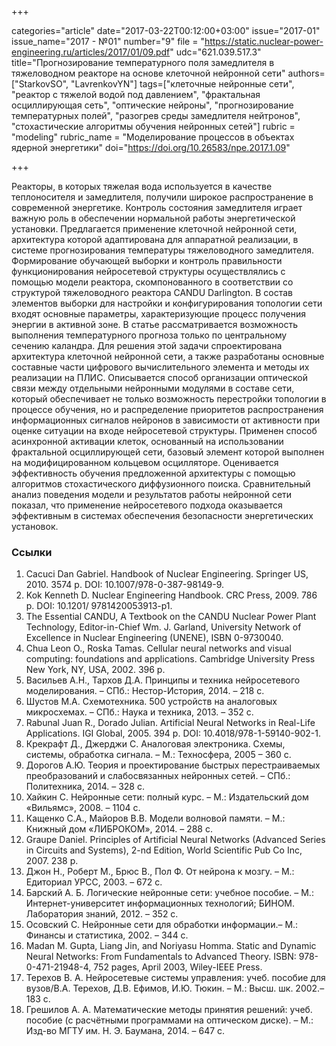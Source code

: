 +++

categories="article"
date="2017-03-22T00:12:00+03:00"
issue="2017-01"
issue_name="2017 - №01"
number="9"
file = "https://static.nuclear-power-engineering.ru/articles/2017/01/09.pdf"
udc="621.039.517.3"
title="Прогнозирование температурного поля замедлителя в тяжеловодном реакторе на основе клеточной нейронной сети"
authors=["StarkovSO", "LavrenkovYN"]
tags=["клеточные нейронные сети", "реактор с тяжелой водой под давлением", "фрактальная осциллирующая сеть", "оптические нейроны", "прогнозирование температурных полей", "разогрев среды замедлителя нейтронов", "стохастические алгоритмы обучения нейронных сетей"]
rubric = "modeling"
rubric_name = "Моделирование процессов в объектах ядерной энергетики"
doi="https://doi.org/10.26583/npe.2017.1.09"

+++

Реакторы, в которых тяжелая вода используется в качестве теплоносителя и замедлителя, получили широкое распространение в современной энергетике. Контроль состояния замедлителя играет важную роль в обеспечении нормальной работы энергетической установки. Предлагается применение клеточной нейронной сети, архитектура которой адаптирована для аппаратной реализации, в системе прогнозирования температуры тяжеловодного замедлителя. Формирование обучающей выборки и контроль правильности функционирования нейросетевой структуры осуществлялись с помощью модели реактора, скомпонованного в соответствии со структурой тяжеловодного реактора CANDU Darlington. В состав элементов выборки для настройки и конфигурирования топологии сети входят основные параметры, характеризующие процесс получения энергии в активной зоне. В статье рассматривается возможность выполнения температурного прогноза только по центральному сечению каландра. Для решения этой задачи спроектирована архитектура клеточной нейронной сети, а также разработаны основные составные части цифрового вычислительного элемента и методы их реализации на ПЛИС. Описывается способ организации оптической связи между отдельными нейронными модулями в составе сети, который обеспечивает не только возможность перестройки топологии в процессе обучения, но и распределение приоритетов распространения информационных сигналов нейронов в зависимости от активности при оценке ситуации на входе нейросетевой структуры. Применен способ асинхронной активации клеток, основанный на использовании фрактальной осциллирующей сети, базовый элемент которой выполнен на модифицированном кольцевом осцилляторе. Оценивается эффективность обучения предложенной архитектуры с помощью алгоритмов стохастического диффузионного поиска. Сравнительный анализ поведения модели и результатов работы нейронной сети показал, что применение нейросетевого подхода оказывается эффективным в системах обеспечения безопасности энергетических установок.

### Ссылки

1. Cacuci Dan Gabriel. Handbook of Nuclear Engineering. Springer US, 2010. 3574 p. DOI: 10.1007/978-0-387-98149-9.
2. Kok Kenneth D. Nuclear Engineering Handbook. CRC Press, 2009. 786 p. DOI: 10.1201/ 9781420053913-p1.
3. The Essential CANDU, A Textbook on the CANDU Nuclear Power Plant Technology, Editor-in-Chief Wm. J. Garland, University Network of Excellence in Nuclear Engineering (UNENE), ISBN 0-9730040.
4. Chua Leon O., Roska Tamas. Cellular neural networks and visual computing: foundations and applications. Cambridge University Press New York, NY, USA, 2002. 396 p.
5. Васильев А.Н., Тархов Д.А. Принципы и техника нейросетевого моделирования. – СПб.: Нестор-История, 2014. – 218 с.
6. Шустов М.А. Схемотехника. 500 устройств на аналоговых микросхемах. – СПб.: Наука и техника, 2013. – 352 с.
7. Rabunal Juan R., Dorado Julian. Artificial Neural Networks in Real-Life Applications. IGI Global, 2005. 394 p. DOI: 10.4018/978-1-59140-902-1.
8. Крекрафт Д., Джерджи С. Аналоговая электроника. Схемы, системы, обработка сигнала. – М.: Техносфера, 2005 – 360 с.
9. Дорогов А.Ю. Теория и проектирование быстрых перестраиваемых преобразований и слабосвязанных нейронных сетей. – СПб.: Политехника, 2014. – 328 с.
10. Хайкин С. Нейронные сети: полный курс. – М.: Издательский дом «Вильямс», 2008. – 1104 с.
11. Кащенко С.А., Майоров В.В. Модели волновой памяти. – М.: Книжный дом «ЛИБРОКОМ», 2014. – 288 с.
12. Graupe Daniel. Principles of Artificial Neural Networks (Advanced Series in Circuits and Systems), 2-nd Edition, World Scientific Pub Co Inc, 2007. 238 p.
13. Джон Н., Роберт М., Брюс В., Пол Ф. От нейрона к мозгу. – М.: Едиториал УРСС, 2003. – 672 с.
14. Барский А. Б. Логические нейронные сети: учебное пособие. – М.: Интернет-университет информационных технологий; БИНОМ. Лаборатория знаний, 2012. – 352 с.
15. Осовский С. Нейронные сети для обработки информации.– М.: Финансы и статистика, 2002. – 344 с.
16. Madan M. Gupta, Liang Jin, and Noriyasu Homma. Static and Dynamic Neural Networks: From Fundamentals to Advanced Theory. ISBN: 978-0-471-21948-4, 752 pages, April 2003, Wiley-IEEE Press.
17. Терехов В. А. Нейросетевые системы управления: учеб. пособие для вузов/В.А. Терехов, Д.В. Ефимов, И.Ю. Тюкин. – М.: Высш. шк. 2002.–183 с.
18. Грешилов А. А. Математические методы принятия решений: учеб. пособие (с расчётными программами на оптическом диске). – М.: Изд-во МГТУ им. Н. Э. Баумана, 2014. – 647 с.